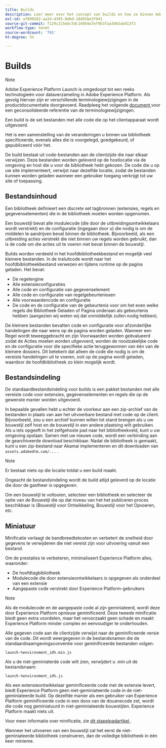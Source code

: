 ```yaml
---
title: Builds
description: Leer meer over het concept van builds en hoe ze binnen Adobe Experience Platform werken.
exl-id: af899282-aa2d-4395-8dbd-18d91be3f041
source-git-commit: f129c215ebc5dc169b9a7ef9b3faa3463ab413f3
workflow-type: tm+mt
source-wordcount: '791'
ht-degree: 5%

---
```


# Builds

>[!NOTE]
>
>Adobe Experience Platform Launch is omgedoopt tot een reeks technologieën voor dataverzameling in Adobe Experience Platform.  Als gevolg hiervan zijn er verschillende terminologiewijzigingen in de productdocumentatie doorgevoerd. Raadpleeg het volgende [ document ](../../term-updates.md) voor een geconsolideerde referentie van de terminologiewijzigingen.

Een build is de set bestanden met alle code die op het clientapparaat wordt uitgevoerd.

Het is een samenstelling van de veranderingen u binnen uw bibliotheek specificeerde, evenals alles die is voorgelegd, goedgekeurd, of gepubliceerd vóór het.

De build bestaat uit code-bestanden aan de clientzijde die naar elkaar verwijzen. Deze bestanden worden geleverd op de hostlocatie via de omgeving en host die u voor de bibliotheek hebt gekozen. De code die u op uw site implementeert, verwijst naar dezelfde locatie, zodat de bestanden kunnen worden geladen wanneer een gebruiker toegang verkrijgt tot uw site of toepassing.

## Bestandsinhoud

Een bibliotheek definieert een discrete set tagbronnen (extensies, regels en gegevenselementen) die in de bibliotheek moeten worden opgenomen.

Een bouwstijl bevat alle modulecode (die door de uitbreidingsontwikkelaars wordt verstrekt) en de configuratie (ingegaan door u) die nodig is om de middelen te aandrijven bevat binnen de bibliotheek. Bijvoorbeeld, als een uitbreiding acties verstrekt die niet binnen uw regels worden gebruikt, dan is de code om die acties uit te voeren niet bevat binnen de bouwstijl.

Builds worden verdeeld in het hoofdbibliotheekbestand en mogelijk veel kleinere bestanden. In de insluitcode wordt naar het hoofdbibliotheekbestand verwezen en tijdens runtime op de pagina geladen. Het bevat:

* De regelengine
* Alle extensieconfiguraties
* Alle code en configuratie van gegevenselement
* Alle code en configuratie van regelgebeurtenissen
* Alle voorwaardencode en configuratie
* De code en de configuratie van de gebeurtenis voor om het even welke regels die Bibliotheek Geladen of Pagina onderaan als gebeurtenis hebben (aangezien wij weten wij dat onmiddellijk zullen nodig hebben).

De kleinere bestanden bevatten code en configuratie voor afzonderlijke handelingen die naar wens op de pagina worden geladen. Wanneer een Regel wordt teweeggebracht en zijn Voorwaarden worden geëvalueerd zodat de Acties moeten worden uitgevoerd, worden de noodzakelijke code en de configuratie voor die specifieke actie teruggewonnen van één van de kleinere dossiers. Dit betekent dat alleen de code die nodig is om de vereiste handelingen uit te voeren, ooit op de pagina wordt geladen, waardoor de hoofdbibliotheek zo klein mogelijk wordt.

## Bestandsindeling

De standaardbestandsindeling voor builds is een pakket bestanden met alle vereiste code voor extensies, gegevenselementen en regels die op de gewenste manier worden uitgevoerd.

In bepaalde gevallen hebt u echter de voorkeur aan een zip-archief van de bestanden in plaats van aan het uitvoerbare bestand met code op de client. Bijvoorbeeld, zou u een archief kunnen willen tot stand brengen als u uw bouwstijl zelf host en de bouwstijl in een andere plaatsing wilt gebruiken. Als u iets opgeeft in het zelfgehoste pad naar het bibliotheekveld, kunt u uw omgeving opslaan. Samen met uw nieuwe code, wordt een verbinding aan de gearchiveerde download beschikbaar. Nadat de bibliotheek is gemaakt, kunt u een zip-bestand naar Akamai implementeren en dit downloaden van `assets.adobedtm.com/...` .

>[!NOTE]
>
>Er bestaat niets op die locatie totdat u een build maakt.

Ongeacht de bestandsindeling wordt de build altijd geleverd op de locatie die door de gastheer is opgegeven.

Om een bouwstijl te voltooien, selecteer een bibliotheek en selecteer de optie van de Bouwstijl die op dat niveau van het het publiceren proces beschikbaar is (Bouwstijl voor Ontwikkeling, Bouwstijl voor het Opvoeren, etc.

## Miniatuur

Minificatie verlaagt de bandbreedtekosten en verbetert de snelheid door gegevens te verwijderen die niet vereist zijn voor uitvoering vanuit een bestand.

Om de prestaties te verbeteren, minimaliseert Experience Platform alles, waaronder:

* De hoofdtagbibliotheek
* Modulecode die door extensieontwikkelaars is opgegeven als onderdeel van een extensie
* Aangepaste code verstrekt door Experience Platform-gebruikers

>[!NOTE]
>
>Als de modulecode en de aangepaste code al zijn geminiateerd, wordt deze door Experience Platform opnieuw geminificeerd. Deze tweede minificatie biedt geen extra voordelen, maar het veroorzaakt geen schade en maakt Experience Platform minder complex en eenvoudiger te onderhouden.

Alle gegeven code aan de clientzijde verwijst naar de geminificeerde versie van de code. Dit wordt weergegeven in de bestandsnamen die de standaardnaamgevingsconventie voor geminificeerde bestanden volgen:

`launch-%environment_id%.min.js`

Als u de niet-geminiaterde code wilt zien, verwijdert u .min uit de bestandsnaam:

`launch-%environment_id%.js`

Als een extensieontwikkelaar geminificeerde code met de extensie levert, biedt Experience Platform geen niet-geminiateerde code in de niet-geminiateerde build. Op dezelfde manier als een gebruiker van Experience Platform geminificeerde code in een doos van de douanecode zet, wordt die code nog geminiatuurd in niet-geminiateerde bouwstijlen. Experience Platform maakt niets uit.

Voor meer informatie over minificatie, zie [ dit stapelpadartikel ](https://blog.stackpath.com/glossary/minification/).

Wanneer het uitvoeren van een bouwstijl zal het eerst de niet-geminiateerde bibliotheek construeren, dan de volledige bibliotheek in één keer minieme.
